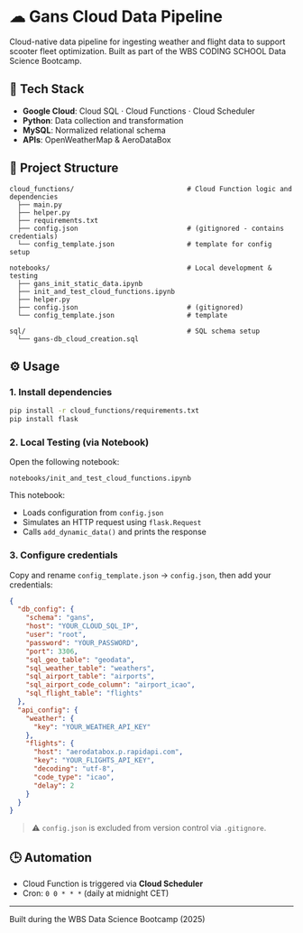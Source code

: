 # ☁ Gans Cloud Data Pipeline

Cloud-native data pipeline for ingesting weather and flight data to support scooter fleet optimization. Built as part of the WBS CODING SCHOOL Data Science Bootcamp.

## 🔧 Tech Stack

- **Google Cloud**: Cloud SQL · Cloud Functions · Cloud Scheduler  
- **Python**: Data collection and transformation  
- **MySQL**: Normalized relational schema  
- **APIs**: OpenWeatherMap & AeroDataBox  

## 📁 Project Structure

```
cloud_functions/                            # Cloud Function logic and dependencies
  ├── main.py
  ├── helper.py
  ├── requirements.txt
  ├── config.json                           # (gitignored - contains credentials)
  └── config_template.json                  # template for config setup

notebooks/                                  # Local development & testing
  ├── gans_init_static_data.ipynb
  ├── init_and_test_cloud_functions.ipynb
  ├── helper.py
  ├── config.json                           # (gitignored)
  └── config_template.json                  # template

sql/                                        # SQL schema setup
  └── gans-db_cloud_creation.sql
```

## ⚙️ Usage

### 1. Install dependencies
```bash
pip install -r cloud_functions/requirements.txt
pip install flask
```

### 2. Local Testing (via Notebook)
Open the following notebook:

```
notebooks/init_and_test_cloud_functions.ipynb
```

This notebook:
- Loads configuration from `config.json`
- Simulates an HTTP request using `flask.Request`
- Calls `add_dynamic_data()` and prints the response

### 3. Configure credentials
Copy and rename `config_template.json` → `config.json`, then add your credentials:

```json
{
  "db_config": {
    "schema": "gans",
    "host": "YOUR_CLOUD_SQL_IP",
    "user": "root",
    "password": "YOUR_PASSWORD",
    "port": 3306,
    "sql_geo_table": "geodata",
    "sql_weather_table": "weathers",
    "sql_airport_table": "airports",
    "sql_airport_code_column": "airport_icao",
    "sql_flight_table": "flights"
  },
  "api_config": {
    "weather": {
      "key": "YOUR_WEATHER_API_KEY"
    },
    "flights": {
      "host": "aerodatabox.p.rapidapi.com",
      "key": "YOUR_FLIGHTS_API_KEY",
      "decoding": "utf-8",
      "code_type": "icao",
      "delay": 2
    }
  }
}
```

> ⚠️ `config.json` is excluded from version control via `.gitignore`.

## 🕒 Automation

- Cloud Function is triggered via **Cloud Scheduler**
- Cron: `0 0 * * *` (daily at midnight CET)

---

Built during the WBS Data Science Bootcamp (2025)
